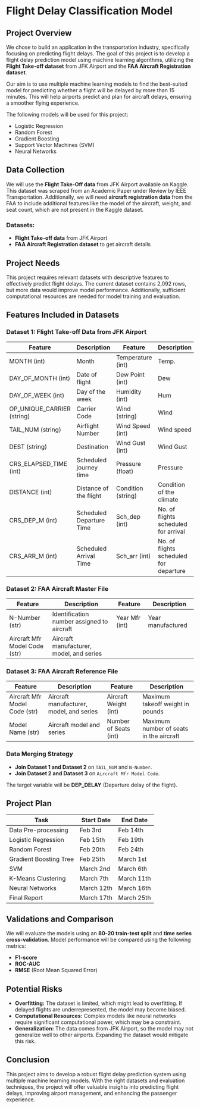 # Flight Delay Classification Model

## Project Overview

We chose to build an application in the transportation industry, specifically focusing on predicting flight delays. The goal of this project is to develop a flight delay prediction model using machine learning algorithms, utilizing the **Flight Take-off dataset** from JFK Airport and the **FAA Aircraft Registration dataset**. 

Our aim is to use multiple machine learning models to find the best-suited model for predicting whether a flight will be delayed by more than 15 minutes. This will help airports predict and plan for aircraft delays, ensuring a smoother flying experience. 

The following models will be used for this project:

- Logistic Regression
- Random Forest
- Gradient Boosting
- Support Vector Machines (SVM)
- Neural Networks

## Data Collection

We will use the **Flight Take-Off data** from JFK Airport available on Kaggle. This dataset was scraped from an Academic Paper under Review by IEEE Transportation. Additionally, we will need **aircraft registration data** from the FAA to include additional features like the model of the aircraft, weight, and seat count, which are not present in the Kaggle dataset.

### Datasets:
- **Flight Take-off data** from JFK Airport
- **FAA Aircraft Registration dataset** to get aircraft details

## Project Needs

This project requires relevant datasets with descriptive features to effectively predict flight delays. The current dataset contains 2,092 rows, but more data would improve model performance. Additionally, sufficient computational resources are needed for model training and evaluation.

## Features Included in Datasets

### Dataset 1: Flight Take-off Data from JFK Airport

| Feature              | Description                   | Feature            | Description                |
|----------------------|-------------------------------|--------------------|----------------------------|
| MONTH (int)          | Month                         | Temperature (int)  | Temp.                      |
| DAY_OF_MONTH (int)   | Date of flight                | Dew Point (int)    | Dew                        |
| DAY_OF_WEEK (int)    | Day of the week               | Humidity (int)     | Hum                        |
| OP_UNIQUE_CARRIER (string) | Carrier Code             | Wind (string)      | Wind                       |
| TAIL_NUM (string)    | Airflight Number              | Wind Speed (int)   | Wind speed                 |
| DEST (string)        | Destination                   | Wind Gust (int)    | Wind Gust                  |
| CRS_ELAPSED_TIME (int) | Scheduled journey time       | Pressure (float)   | Pressure                   |
| DISTANCE (int)       | Distance of the flight        | Condition (string) | Condition of the climate   |
| CRS_DEP_M (int)      | Scheduled Departure Time      | Sch_dep (int)      | No. of flights scheduled for arrival |
| CRS_ARR_M (int)      | Scheduled Arrival Time        | Sch_arr (int)      | No. of flights scheduled for departure |

### Dataset 2: FAA Aircraft Master File

| Feature                | Description                             | Feature                | Description                  |
|------------------------|-----------------------------------------|------------------------|------------------------------|
| N-Number (str)         | Identification number assigned to aircraft | Year Mfr (int)         | Year manufactured            |
| Aircraft Mfr Model Code (str) | Aircraft manufacturer, model, and series |                        |                              |

### Dataset 3: FAA Aircraft Reference File

| Feature                    | Description                                        | Feature              | Description                 |
|----------------------------|----------------------------------------------------|----------------------|-----------------------------|
| Aircraft Mfr Model Code (str) | Aircraft manufacturer, model, and series        | Aircraft Weight (int) | Maximum takeoff weight in pounds |
| Model Name (str)           | Aircraft model and series                         | Number of Seats (int) | Maximum number of seats in the aircraft |

### Data Merging Strategy

- **Join Dataset 1 and Dataset 2** on `TAIL_NUM` and `N-Number`.
- **Join Dataset 2 and Dataset 3** on `Aircraft Mfr Model Code`.

The target variable will be **DEP_DELAY** (Departure delay of the flight).

## Project Plan

| Task                       | Start Date   | End Date     |
|----------------------------|--------------|--------------|
| Data Pre-processing         | Feb 3rd      | Feb 14th     |
| Logistic Regression         | Feb 15th     | Feb 19th     |
| Random Forest               | Feb 20th     | Feb 24th     |
| Gradient Boosting Tree      | Feb 25th     | March 1st    |
| SVM                         | March 2nd    | March 6th    |
| K-Means Clustering          | March 7th    | March 11th   |
| Neural Networks             | March 12th   | March 16th   |
| Final Report                | March 17th   | March 25th   |

## Validations and Comparison

We will evaluate the models using an **80-20 train-test split** and **time series cross-validation**. Model performance will be compared using the following metrics:

- **F1-score**
- **ROC-AUC**
- **RMSE** (Root Mean Squared Error)

## Potential Risks

- **Overfitting:** The dataset is limited, which might lead to overfitting. If delayed flights are underrepresented, the model may become biased.
- **Computational Resources:** Complex models like neural networks require significant computational power, which may be a constraint.
- **Generalization:** The data comes from JFK Airport, so the model may not generalize well to other airports. Expanding the dataset would mitigate this risk.

## Conclusion

This project aims to develop a robust flight delay prediction system using multiple machine learning models. With the right datasets and evaluation techniques, the project will offer valuable insights into predicting flight delays, improving airport management, and enhancing the passenger experience.

